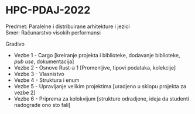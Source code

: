# HPC-PDAJ-2022

Predmet: Paralelne i distribuirane arhitekture i jezici
</br>
Smer: Računarstvo visokih performansi


<p> Gradivo </p>

<ul> 
<li> Vezbe 1 - Cargo [kreiranje projekta i biblioteke, dodavanje biblioteke, <i>pub use</i>, dokumentacija] </li>
<li> Vezbe 2 - Osnove Rust-a 1 [Promenljive, tipovi podataka, kolekcije] </li>
<li> Vezbe 3 - Vlasnistvo </li>
<li> Vezbe 4 - Struktura i enum </li>
<li> Vezbe 5 - Upravljanje velikim projektima [uradjeno u sklopu projekta za vezbe 2] </li>
<li> Vezbe 6 - Priprema za kolokvijum [strukture odradjene, ideja da studenti nadograde ono sto fali] </li>
</ul>

